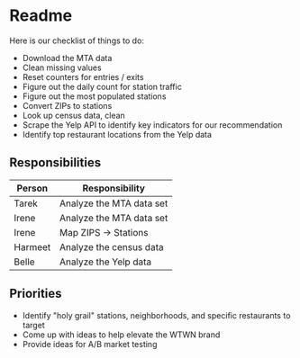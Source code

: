 # Readme

Here is our checklist of things to do:
* Download the MTA data
* Clean missing values
* Reset counters for entries / exits
* Figure out the daily count for station traffic
* Figure out the most populated stations
* Convert ZIPs to stations
* Look up census data, clean
* Scrape the Yelp API to identify key indicators for our recommendation
* Identify top restaurant locations from the Yelp data

## Responsibilities
| Person | Responsibility |
| -- | -- |
| Tarek | Analyze the MTA data set |
| Irene | Analyze the MTA data set |
| Irene | Map ZIPS -> Stations |
| Harmeet | Analyze the census data |
| Belle | Analyze the Yelp data |


## Priorities

* Identify "holy grail" stations, neighborhoods, and specific restaurants to target
* Come up with ideas to help elevate the WTWN brand
* Provide ideas for A/B market testing
